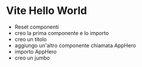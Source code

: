 # Vite Hello World
- Reset componenti
- creo la prima componente e lo importo
- creo un titolo
- aggiungo un'altro componente chiamata AppHero
- importo AppHero
- creo un jumbo
